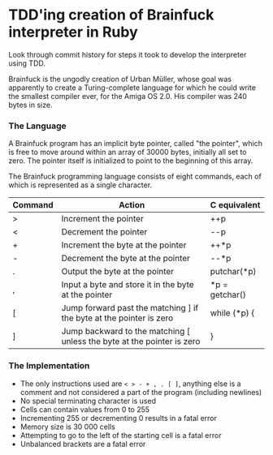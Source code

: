 # TDD'ing creation of Brainfuck interpreter in Ruby

Look through commit history for steps it took to develop the interpreter using TDD.

Brainfuck is the ungodly creation of Urban Müller, whose goal was apparently to create a Turing-complete language for which he could write the smallest compiler ever, for the Amiga OS 2.0. His compiler was 240 bytes in size.

### The Language

A Brainfuck program has an implicit byte pointer, called "the pointer", which is free to move around within an array of 30000 bytes, initially all set to zero. The pointer itself is initialized to point to the beginning of this array.

The Brainfuck programming language consists of eight commands, each of which is represented as a single character.

| Command       | Action                                                                  | C equivalent    |
| ------------- | ----------------------------------------------------------------------- | --------------- |
| >             | Increment the pointer                                                   | ++p             |
| <             | Decrement the pointer                                                   | --p             |
| +             | Increment the byte at the pointer                                       | ++*p            |
| -             | Decrement the byte at the pointer                                       | --*p            |
| .             | Output the byte at the pointer                                          | putchar(*p)     |
| ,             | Input a byte and store it in the byte at the pointer                    | *p = getchar()  |
| [             | Jump forward past the matching ] if the byte at the pointer is zero     | while (*p) {    |
| ]             | Jump backward to the matching [ unless the byte at the pointer is zero  | }               |

### The Implementation

* The only instructions used are `< > - + , . [ ]`, anything else is a comment and not considered a part of the program (including newlines)
* No special terminating character is used
* Cells can contain values from 0 to 255
* Incrementing 255 or decrementing 0 results in a fatal error
* Memory size is 30 000 cells
* Attempting to go to the left of the starting cell is a fatal error
* Unbalanced brackets are a fatal error